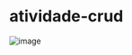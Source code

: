 # atividade-crud
![image](https://user-images.githubusercontent.com/119629224/219682616-99024aad-358c-4f3e-8ede-c552cc10672a.png)

